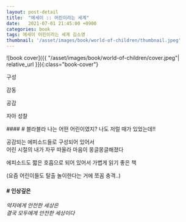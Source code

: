 ```yaml
---
layout: post-detail
title:  "에세이 :: 어린이라는 세계"
date:   2021-07-01 21:45:00 +0900
categories: book
tags: 에세이 어린이라는 세계 김소영
thumbnail: '/asset/images/book/world-of-children/thumbnail.jpeg'
---
```


<div markdown="1" class="text-center">
![book cover]({{ "/asset/images/book/world-of-children/cover.jpeg"| relative_url }}){:class="book-cover"}
</div>

<div class="book-evaluation-wrapper mt-2">
    <p class="title">구성</p> 
    <div class="rating-container">
        <i class="icon rating full"></i>
        <i class="icon rating full"></i>
        <i class="icon rating full"></i>
        <i class="icon rating full"></i>
        <i class="icon rating"></i>
    </div>
</div>
<div class="book-evaluation-wrapper">
    <p class="title">감동</p> 
    <div class="rating-container">
        <i class="icon rating full"></i>
        <i class="icon rating full"></i>
        <i class="icon rating"></i>
        <i class="icon rating"></i>
        <i class="icon rating"></i>
    </div>
</div>
<div class="book-evaluation-wrapper">
    <p class="title">공감</p> 
    <div class="rating-container">
        <i class="icon rating full"></i>
        <i class="icon rating full"></i>
        <i class="icon rating full"></i>
        <i class="icon rating full"></i>
        <i class="icon rating full"></i>
    </div>
</div>
<div class="book-evaluation-wrapper">
    <p class="title">자아 성찰</p> 
    <div class="rating-container">
        <i class="icon rating full"></i>
        <i class="icon rating full"></i>
        <i class="icon rating full"></i>
        <i class="icon rating"></i>
        <i class="icon rating"></i>
    </div>
</div>

<div markdown="1" class="d-flex justify-center mt-3 mb-4">
<div markdown="1">
#### # 블라블라   
나는 어떤 어린이였지? 나도 저럴 때가 있었는데!!

공감되는 에피소드들로 구성되어 있어서   
어린 시절의 내가 자꾸 떠올라 마음이 몽글몽글해졌다

에피소드도 짧은 호흡으로 되어 있어서 가볍게 읽기 좋은 책

(요즘 어린이들도 탈출 놀이한다는 거에 쪼꼼 충격..)

#### # 인상깊은
*약자에게 안전한 세상은  
결국 모두에게 안전한 세상이다*

</div>
</div>



